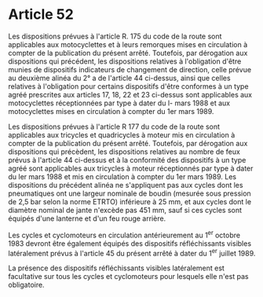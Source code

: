 # Article 52

Les dispositions prévues à l'article R. 175 du code de la route sont applicables aux motocyclettes et à leurs remorques mises en circulation à compter de la publication du présent arrêté. Toutefois, par dérogation aux dispositions qui précédent, les dispositions relatives à l'obligation d'être munies de dispositifs indicateurs de changement de direction, celle prévue au deuxième alinéa du 2° a de l'article 44 ci-dessus, ainsi que celles relatives à l'obligation pour certains dispositifs d'être conformes à un type agréé prescrites aux articles 17, 18, 22 et 23 ci-dessus sont applicables aux motocyclettes réceptionnées par type à dater du l- mars 1988 et aux motocyclettes mises en circulation à compter du 1er mars 1989.

Les dispositions prévues à l'article R 177 du code de la route sont applicables aux tricycles et quadricycles à moteur mis en circulation à compter de la publication du présent arrêté. Toutefois, par dérogation aux dispositions qui précèdent, les dispositions relatives au nombre de feux prévus à l'article 44 ci-dessus et à la conformité des dispositifs à un type agréé sont applicables aux tricycles à moteur réceptionnés par type à dater du ler mars 1988 et mis en circulation à compter du 1er mars 1989. Les dispositions du précédent alinéa ne s'appliquent pas aux cycles dont les pneumatiques ont une largeur nominale de boudin (mesurée sous pression de 2,5 bar selon la norme ETRTO) inférieure à 25 mm, et aux cycles dont le diamètre nominal de jante n'excède pas 451 mm, sauf si ces cycles sont équipés d'une lanterne et d'un feu rouge arrière.

Les cycles et cyclomoteurs en circulation antérieurement au 1<sup>er</sup> octobre 1983 devront être également équipés des dispositifs réfléchissants visibles latéralement prévus à l'article 45 du présent arrêté à dater du 1<sup>er</sup> juillet 1989.

La présence des dispositifs réfléchissants visibles latéralement est facultative sur tous les cycles et cyclomoteurs pour lesquels elle n'est pas obligatoire.
